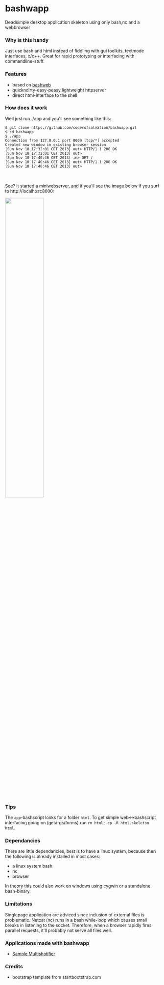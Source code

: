 bashwapp
========

Deadsimple desktop application skeleton using only bash,nc and a webbrowser

### Why is this handy ###

Just use bash and html instead of fiddling with gui toolkits, textmode interfaces, c/c++.
Great for rapid prototyping or interfacing with commandline-stuff.

### Features ###

* based on [bashweb](https://gist.github.com/coderofsalvation/7399049/)
* quickndirty-easy-peasy lightweight httpserver
* direct html-interface to the shell

### How does it work ###

Well just run ./app and you'll see something like this:

    $ git clone https://github.com/coderofsalvation/bashwapp.git
    $ cd bashwapp
    $ ./app
    Connection from 127.0.0.1 port 8000 [tcp/*] accepted
    Created new window in existing browser session.
    [Sun Nov 10 17:32:01 CET 2013] out> HTTP/1.1 200 OK
    [Sun Nov 10 17:32:01 CET 2013] out> 
    [Sun Nov 10 17:40:46 CET 2013] in> GET /
    [Sun Nov 10 17:40:46 CET 2013] out> HTTP/1.1 200 OK
    [Sun Nov 10 17:40:46 CET 2013] out> 
<br><br>
See? It started a miniwebserver, and if you'll see the image below if you surf to http://localhost:8000:

<a href="http://www.zimagez.com/full/cf38438a12e31833329a618ec91320d4ebae2e107ccb25a76924c0fb25bf0a9d2353c0c2c4e1fd0bb0884cd314a350237befbd0767d5372e.php" target="_blank"><img style="width:50%" src="http://www.zimagez.com/full/cf38438a12e31833329a618ec91320d4ebae2e107ccb25a76924c0fb25bf0a9d2353c0c2c4e1fd0bb0884cd314a350237befbd0767d5372e.php"/></a>

### Tips ###

The `app`-bashscript looks for a folder `html`. To get simple web<->bashscript interfacing going on (getargs/forms) run `rm html; cp -R html.skeleton html`.

### Dependancies ###

There are little dependancies, best is to have a linux system, because then the following is already installed in most cases:

* a linux system bash
* nc
* browser

In theory this could also work on windows using cygwin or a standalone bash-binary.

### Limitations ###

Singlepage application are adviced since inclusion of external files is problematic. Netcat (nc) runs in a bash while-loop which 
causes small breaks in listening to the socket. Therefore, when a browser rapidly fires parallel requests, it'll probably not serve all files well.

### Applications made with bashwapp ###

* [Sample Multishotifier](https://github.com/coderofsalvation/sample-multi-shotifier)

### Credits ###

* bootstrap template from startbootstrap.com
